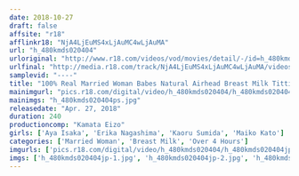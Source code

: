 ```yaml
---
date: 2018-10-27
draft: false
affsite: "r18"
afflinkr18: "NjA4LjEuMS4xLjAuMC4wLjAuMA"
url: "h_480kmds020404"
urloriginal: "http://www.r18.com/videos/vod/movies/detail/-/id=h_480kmds020404"
urlfinal: "http://media.r18.com/track/NjA4LjEuMS4xLjAuMC4wLjAuMA/videos/vod/movies/detail/-/id=h_480kmds020404"
samplevid: "----"
title: "100% Real Married Woman Babes Natural Airhead Breast Milk Titties Unleashed For Titty Sucking Sex 240 Minutes"
mainimgurl: "pics.r18.com/digital/video/h_480kmds020404/h_480kmds020404ps.jpg"
mainimgs: "h_480kmds020404ps.jpg"
releasedate: "Apr. 27, 2018"
duration: 240
productioncomp: "Kamata Eizo"
girls: ['Aya Isaka', 'Erika Nagashima', 'Kaoru Sumida', 'Maiko Kato']
categories: ['Married Woman', 'Breast Milk', 'Over 4 Hours']
imgurls: ['pics.r18.com/digital/video/h_480kmds020404/h_480kmds020404jp-1.jpg', 'pics.r18.com/digital/video/h_480kmds020404/h_480kmds020404jp-2.jpg', 'pics.r18.com/digital/video/h_480kmds020404/h_480kmds020404jp-3.jpg', 'pics.r18.com/digital/video/h_480kmds020404/h_480kmds020404jp-4.jpg', 'pics.r18.com/digital/video/h_480kmds020404/h_480kmds020404jp-5.jpg', 'pics.r18.com/digital/video/h_480kmds020404/h_480kmds020404jp-6.jpg', 'pics.r18.com/digital/video/h_480kmds020404/h_480kmds020404jp-7.jpg', 'pics.r18.com/digital/video/h_480kmds020404/h_480kmds020404jp-8.jpg', 'pics.r18.com/digital/video/h_480kmds020404/h_480kmds020404jp-9.jpg', 'pics.r18.com/digital/video/h_480kmds020404/h_480kmds020404jp-10.jpg', 'pics.r18.com/digital/video/h_480kmds020404/h_480kmds020404jp-11.jpg', 'pics.r18.com/digital/video/h_480kmds020404/h_480kmds020404jp-12.jpg', 'pics.r18.com/digital/video/h_480kmds020404/h_480kmds020404jp-13.jpg', 'pics.r18.com/digital/video/h_480kmds020404/h_480kmds020404jp-14.jpg', 'pics.r18.com/digital/video/h_480kmds020404/h_480kmds020404jp-15.jpg', 'pics.r18.com/digital/video/h_480kmds020404/h_480kmds020404jp-16.jpg', 'pics.r18.com/digital/video/h_480kmds020404/h_480kmds020404jp-17.jpg', 'pics.r18.com/digital/video/h_480kmds020404/h_480kmds020404jp-18.jpg', 'pics.r18.com/digital/video/h_480kmds020404/h_480kmds020404jp-19.jpg', 'pics.r18.com/digital/video/h_480kmds020404/h_480kmds020404jp-20.jpg']
imgs: ['h_480kmds020404jp-1.jpg', 'h_480kmds020404jp-2.jpg', 'h_480kmds020404jp-3.jpg', 'h_480kmds020404jp-4.jpg', 'h_480kmds020404jp-5.jpg', 'h_480kmds020404jp-6.jpg', 'h_480kmds020404jp-7.jpg', 'h_480kmds020404jp-8.jpg', 'h_480kmds020404jp-9.jpg', 'h_480kmds020404jp-10.jpg', 'h_480kmds020404jp-11.jpg', 'h_480kmds020404jp-12.jpg', 'h_480kmds020404jp-13.jpg', 'h_480kmds020404jp-14.jpg', 'h_480kmds020404jp-15.jpg', 'h_480kmds020404jp-16.jpg', 'h_480kmds020404jp-17.jpg', 'h_480kmds020404jp-18.jpg', 'h_480kmds020404jp-19.jpg', 'h_480kmds020404jp-20.jpg']
---
```

